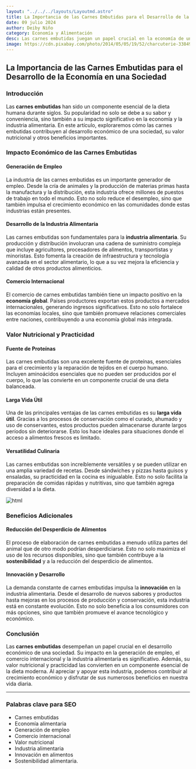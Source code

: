 ```yaml
---
layout: "../../../layouts/Layoutmd.astro"
title: La Importancia de las Carnes Embutidas para el Desarrollo de la Economía en una Sociedad
date: 09 julio 2024
author: Deiby Niño
category: Economía y Alimentación
desc: Las carnes embutidas juegan un papel crucial en la economía de una sociedad. Desde su practicidad y valor nutricional hasta su impacto en la industria alimentaria, estas carnes son esenciales para el desarrollo económico. En este artículo, exploramos su importancia y beneficios.
image: https://cdn.pixabay.com/photo/2014/05/05/19/52/charcuterie-338498_1280.jpg
---
```


## La Importancia de las Carnes Embutidas para el Desarrollo de la Economía en una Sociedad

### Introducción

Las **carnes embutidas** han sido un componente esencial de la dieta humana durante siglos. Su popularidad no solo se debe a su sabor y conveniencia, sino también a su impacto significativo en la economía y la industria alimentaria. En este artículo, exploraremos cómo las carnes embutidas contribuyen al desarrollo económico de una sociedad, su valor nutricional y otros beneficios importantes.

### Impacto Económico de las Carnes Embutidas

#### Generación de Empleo

La industria de las carnes embutidas es un importante generador de empleo. Desde la cría de animales y la producción de materias primas hasta la manufactura y la distribución, esta industria ofrece millones de puestos de trabajo en todo el mundo. Esto no solo reduce el desempleo, sino que también impulsa el crecimiento económico en las comunidades donde estas industrias están presentes.

#### Desarrollo de la Industria Alimentaria

Las carnes embutidas son fundamentales para la **industria alimentaria**. Su producción y distribución involucran una cadena de suministro compleja que incluye agricultores, procesadores de alimentos, transportistas y minoristas. Esto fomenta la creación de infraestructura y tecnología avanzada en el sector alimentario, lo que a su vez mejora la eficiencia y calidad de otros productos alimenticios.

#### Comercio Internacional

El comercio de carnes embutidas también tiene un impacto positivo en la **economía global**. Países productores exportan estos productos a mercados internacionales, generando ingresos significativos. Esto no solo fortalece las economías locales, sino que también promueve relaciones comerciales entre naciones, contribuyendo a una economía global más integrada.

### Valor Nutricional y Practicidad

#### Fuente de Proteínas

Las carnes embutidas son una excelente fuente de proteínas, esenciales para el crecimiento y la reparación de tejidos en el cuerpo humano. Incluyen aminoácidos esenciales que no pueden ser producidos por el cuerpo, lo que las convierte en un componente crucial de una dieta balanceada.

#### Larga Vida Útil

Una de las principales ventajas de las carnes embutidas es su **larga vida útil**. Gracias a los procesos de conservación como el curado, ahumado y uso de conservantes, estos productos pueden almacenarse durante largos períodos sin deteriorarse. Esto los hace ideales para situaciones donde el acceso a alimentos frescos es limitado.

#### Versatilidad Culinaria

Las carnes embutidas son increíblemente versátiles y se pueden utilizar en una amplia variedad de recetas. Desde sándwiches y pizzas hasta guisos y ensaladas, su practicidad en la cocina es inigualable. Esto no solo facilita la preparación de comidas rápidas y nutritivas, sino que también agrega diversidad a la dieta.

![html](https://cdn.pixabay.com/photo/2018/08/17/07/27/deli-3612243_1280.jpg)

### Beneficios Adicionales

#### Reducción del Desperdicio de Alimentos

El proceso de elaboración de carnes embutidas a menudo utiliza partes del animal que de otro modo podrían desperdiciarse. Esto no solo maximiza el uso de los recursos disponibles, sino que también contribuye a la **sostenibilidad** y a la reducción del desperdicio de alimentos.

#### Innovación y Desarrollo

La demanda constante de carnes embutidas impulsa la **innovación** en la industria alimentaria. Desde el desarrollo de nuevos sabores y productos hasta mejoras en los procesos de producción y conservación, esta industria está en constante evolución. Esto no solo beneficia a los consumidores con más opciones, sino que también promueve el avance tecnológico y económico.

### Conclusión

Las **carnes embutidas** desempeñan un papel crucial en el desarrollo económico de una sociedad. Su impacto en la generación de empleo, el comercio internacional y la industria alimentaria es significativo. Además, su valor nutricional y practicidad las convierten en un componente esencial de la dieta moderna. Al apreciar y apoyar esta industria, podemos contribuir al crecimiento económico y disfrutar de sus numerosos beneficios en nuestra vida diaria.

---

### Palabras clave para SEO

- Carnes embutidas
- Economía alimentaria
- Generación de empleo
- Comercio internacional
- Valor nutricional
- Industria alimentaria
- Innovación en alimentos
- Sostenibilidad alimentaria.
